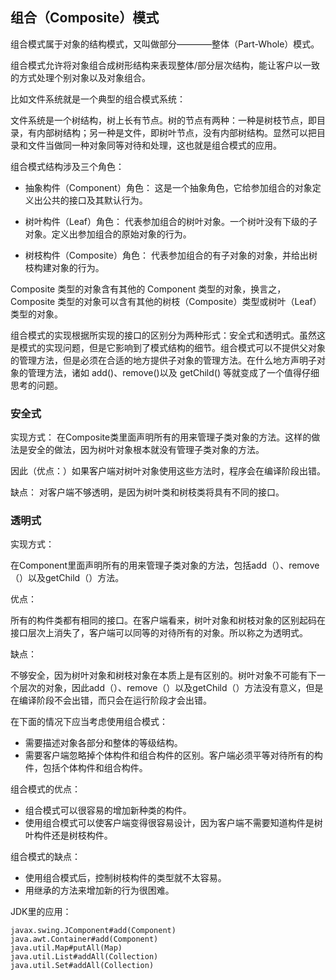 ## 组合（Composite）模式 ##

组合模式属于对象的结构模式，又叫做部分————整体（Part-Whole）模式。

组合模式允许将对象组合成树形结构来表现整体/部分层次结构，能让客户以一致的方式处理个别对象以及对象组合。

比如文件系统就是一个典型的组合模式系统：

文件系统是一个树结构，树上长有节点。树的节点有两种：一种是树枝节点，即目录，有内部树结构；另一种是文件，即树叶节点，没有内部树结构。显然可以把目录和文件当做同一种对象同等对待和处理，这也就是组合模式的应用。


组合模式结构涉及三个角色：

* 抽象构件（Component）角色：
这是一个抽象角色，它给参加组合的对象定义出公共的接口及其默认行为。

* 树叶构件（Leaf）角色：
代表参加组合的树叶对象。一个树叶没有下级的子对象。定义出参加组合的原始对象的行为。

* 树枝构件（Composite）角色：
代表参加组合的有子对象的对象，并给出树枝构建对象的行为。

Composite 类型的对象含有其他的 Component 类型的对象，换言之，Composite 类型的对象可以含有其他的树枝（Composite）类型或树叶（Leaf）类型的对象。

组合模式的实现根据所实现的接口的区别分为两种形式：安全式和透明式。虽然这是模式的实现问题，但是它影响到了模式结构的细节。组合模式可以不提供父对象的管理方法，但是必须在合适的地方提供子对象的管理方法。在什么地方声明子对象的管理方法，诸如 add()、remove()以及 getChild() 等就变成了一个值得仔细思考的问题。

### 安全式

实现方式：
在Composite类里面声明所有的用来管理子类对象的方法。这样的做法是安全的做法，因为树叶对象根本就没有管理子类对象的方法。

因此（优点：）如果客户端对树叶对象使用这些方法时，程序会在编译阶段出错。

缺点：
对客户端不够透明，是因为树叶类和树枝类将具有不同的接口。

### 透明式

实现方式：

在Component里面声明所有的用来管理子类对象的方法，包括add（）、remove（）以及getChild（）方法。

优点：

所有的构件类都有相同的接口。在客户端看来，树叶对象和树枝对象的区别起码在接口层次上消失了，客户端可以同等的对待所有的对象。所以称之为透明式。

缺点：

不够安全，因为树叶对象和树枝对象在本质上是有区别的。树叶对象不可能有下一个层次的对象，因此add（）、remove（）以及getChild（）方法没有意义，但是在编译阶段不会出错，而只会在运行阶段才会出错。


在下面的情况下应当考虑使用组合模式：

* 需要描述对象各部分和整体的等级结构。
* 需要客户端忽略掉个体构件和组合构件的区别。客户端必须平等对待所有的构件，包括个体构件和组合构件。

组合模式的优点：

* 组合模式可以很容易的增加新种类的构件。
* 使用组合模式可以使客户端变得很容易设计，因为客户端不需要知道构件是树叶构件还是树枝构件。

组合模式的缺点：

* 使用组合模式后，控制树枝构件的类型就不太容易。
* 用继承的方法来增加新的行为很困难。


JDK里的应用：
	
	javax.swing.JComponent#add(Component)
	java.awt.Container#add(Component)
	java.util.Map#putAll(Map)
	java.util.List#addAll(Collection)
	java.util.Set#addAll(Collection)